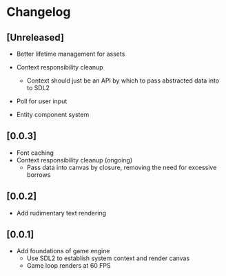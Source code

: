 # Changelog

## [Unreleased]

- Better lifetime management for assets

- Context responsibility cleanup

  - Context should just be an API by which to pass abstracted data into to SDL2

- Poll for user input
- Entity component system

## [0.0.3]

- Font caching
- Context responsibility cleanup (ongoing)
  - Pass data into canvas by closure, removing the need for excessive borrows

## [0.0.2]

- Add rudimentary text rendering

## [0.0.1]

- Add foundations of game engine
  - Use SDL2 to establish system context and render canvas
  - Game loop renders at 60 FPS
